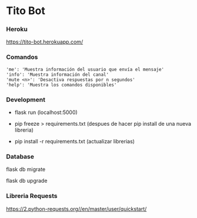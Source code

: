 # Tito Bot

### Heroku

https://tito-bot.herokuapp.com/

### Comandos

    'me': 'Muestra información del usuario que envía el mensaje'
    'info': 'Muestra información del canal'
    'mute <n>': 'Desactiva respuestas por n segundos'
    'help': 'Muestra los comandos disponibles'

### Development

- flask run  (localhost:5000)

- pip freeze > requirements.txt  (despues de hacer pip install de una nueva libreria)

- pip install -r requirements.txt  (actualizar librerias)

### Database

flask db migrate

flask db upgrade

### Libreria Requests

https://2.python-requests.org//en/master/user/quickstart/
